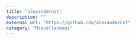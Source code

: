 ```yaml
---
title: "alexandernst"
description: ""
external_url: "https://github.com/alexandernst"
category: "Miscellaneous"
---
```

